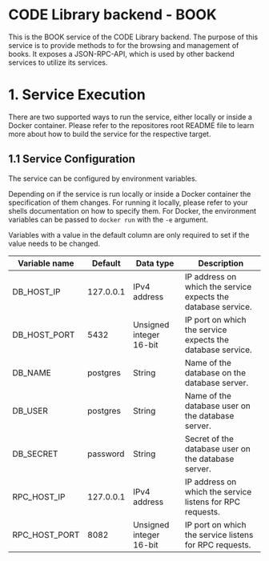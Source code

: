 # CODE Library backend - BOOK

This is the BOOK service of the CODE Library backend.
The purpose of this service is to provide methods to for the browsing and management of books.
It exposes a JSON-RPC-API, which is used by other backend services to utilize its services.

# 1. Service Execution

There are two supported ways to run the service, either locally or inside a Docker container.
Please refer to the repositores root README file to learn more about how to build the service for the respective target.

## 1.1 Service Configuration

The service can be configured by environment variables.

Depending on if the service is run locally or inside a Docker container the specification of them changes.
For running it locally, please refer to your shells documentation on how to specify them.
For Docker, the environment variables can be passed to `docker run` with the `-e` argument.

Variables with a value in the default column are only required to set if the value needs to be changed.

| Variable name              | Default   | Data type               | Description                                                   |
| -------------------------- | --------- | ----------------------- | ------------------------------------------------------------- |
| DB_HOST_IP                 | 127.0.0.1 | IPv4 address            | IP address on which the service expects the database service. |
| DB_HOST_PORT               | 5432      | Unsigned integer 16-bit | IP port on which the service expects the database service.    |
| DB_NAME                    | postgres  | String                  | Name of the database on the database server.                  |
| DB_USER                    | postgres  | String                  | Name of the database user on the database server.             |
| DB_SECRET                  | password  | String                  | Secret of the database user on the database server.           |
| RPC_HOST_IP                | 127.0.0.1 | IPv4 address            | IP address on which the service listens for RPC requests.     |
| RPC_HOST_PORT              | 8082      | Unsigned integer 16-bit | IP port on which the service listens for RPC requests.        |
